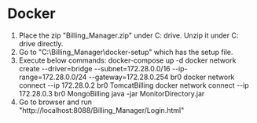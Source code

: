 # Docker

1. Place the zip "Billing_Manager.zip" under C: drive. Unzip it under C: drive directly.
2. Go to "C:\Billing_Manager\docker-setup" which has the setup file.
3. Execute below commands:
    docker-compose up -d
    docker network create --driver=bridge --subnet=172.28.0.0/16 --ip-range=172.28.0.0/24 --gateway=172.28.0.254 br0
    docker network connect --ip 172.28.0.2 br0 TomcatBilling
    docker network connect --ip 172.28.0.3 br0 MongoBilling
    java -jar MonitorDirectory.jar
4. Go to browser and run "http://localhost:8088/Billing_Manager/Login.html"
